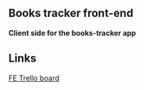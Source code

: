 
## Books tracker front-end

**Client side for the books-tracker app**


## Links

[FE Trello board](https://trello.com/b/PzF5zGyQ/dev-board "goto trello board")